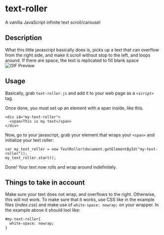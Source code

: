 # text-roller
A vanilla JavaScript infinite text scroll/carousel

## Description
What this little javascript basically does is, picks up a text that can overflow from the right side,
and make it scroll without stop to the left, and loops around. If there are space, the text is
replicated to fill blank space
![GIF Preview](https://i.imgur.com/AWEsQLr.gif)

## Usage
Basically, grab `text-roller.js` and add it to your web page as a `<script>` tag.

Once done, you must set up an element with a span inside, like this.
```
<div id="my-text-roller">
  <span>This is my text</span>
</div>
```

Now, go to your javascript, grab your element that wraps your `<span>` and initialize your text roller:
```
var my_text_roller = new TextRoller(document.getElementById("my-text-roller"));
my_text_roller.start();
```

Done! Your text now rolls and wrap around indefinitely.

## Things to take in account
Make sure your text does not wrap, and overflows to the right. Otherwise, this will not work.
To make sure that it works, use CSS like in the example files (*index.css*) and make use of
`white-space: nowrap;` on your wrapper. In the example above it should lool like:
```
#my-text-roller{
  white-space: nowrap;
}
```
